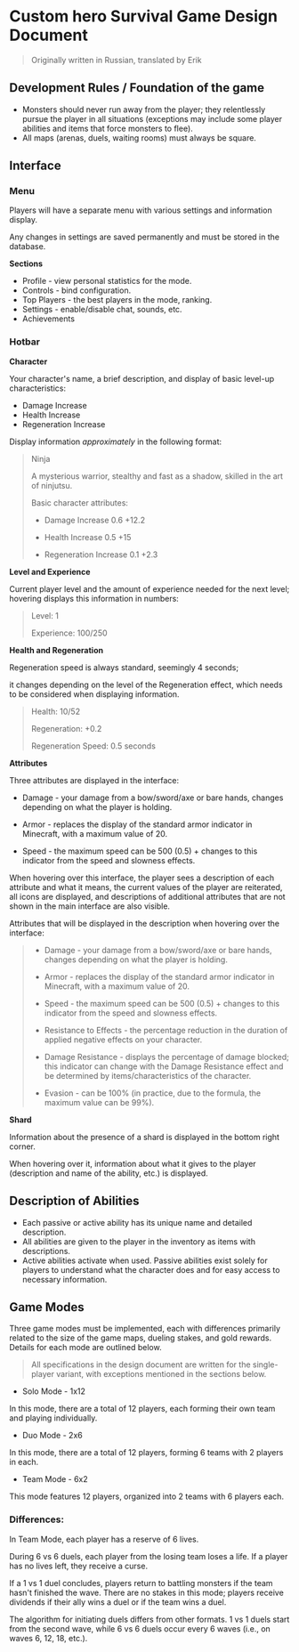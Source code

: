 # Custom hero Survival Game Design Document

> Originally written in Russian, translated by Erik

## Development Rules / Foundation of the game

- Monsters should never run away from the player; they relentlessly pursue the player in all situations (exceptions may include some player abilities and items that force monsters to flee).
- All maps (arenas, duels, waiting rooms) must always be square.

## Interface
### Menu
Players will have a separate menu with various settings and information display. 

Any changes in settings are saved permanently and must be stored in the database.

**Sections**
- Profile - view personal statistics for the mode.
- Controls - bind configuration.
- Top Players - the best players in the mode, ranking.
- Settings - enable/disable chat, sounds, etc.
- Achievements

### Hotbar
**Character**

Your character's name, a brief description, and display of basic level-up characteristics:
- Damage Increase
- Health Increase
- Regeneration Increase

Display information *approximately* in the following format:

>Ninja
>
>A mysterious warrior, stealthy and fast as a shadow, skilled in the art of ninjutsu.
>
>Basic character attributes:
>
> - Damage Increase 0.6 +12.2
>
> - Health Increase 0.5 +15
>
> - Regeneration Increase 0.1 +2.3

**Level and Experience**

Current player level and the amount of experience needed for the next level; hovering displays this information in numbers:

>Level: 1
>
>Experience: 100/250

**Health and Regeneration**

Regeneration speed is always standard, seemingly 4 seconds; 

it changes depending on the level of the Regeneration effect, which needs to be considered when displaying information.

>Health: 10/52
>
>Regeneration: +0.2
>
>Regeneration Speed: 0.5 seconds

**Attributes**

Three attributes are displayed in the interface:

- Damage - your damage from a bow/sword/axe or bare hands, changes depending on what the player is holding.

- Armor - replaces the display of the standard armor indicator in Minecraft, with a maximum value of 20.

- Speed - the maximum speed can be 500 (0.5) + changes to this indicator from the speed and slowness effects.

When hovering over this interface, the player sees a description of each attribute and what it means, the current values of the player are reiterated, all icons are displayed, and descriptions of additional attributes that are not shown in the main interface are also visible.

Attributes that will be displayed in the description when hovering over the interface:

>- Damage - your damage from a bow/sword/axe or bare hands, changes depending on what the player is holding.
>
>- Armor - replaces the display of the standard armor indicator in Minecraft, with a maximum value of 20.
>
>- Speed - the maximum speed can be 500 (0.5) + changes to this indicator from the speed and slowness effects.
>
>- Resistance to Effects - the percentage reduction in the duration of applied negative effects on your character.
>
>- Damage Resistance - displays the percentage of damage blocked; this indicator can change with the Damage Resistance effect and be determined by items/characteristics of the character.
>
>- Evasion - can be 100% (in practice, due to the formula, the maximum value can be 99%).

**Shard**

Information about the presence of a shard is displayed in the bottom right corner. 

When hovering over it, information about what it gives to the player (description and name of the ability, etc.) is displayed.

## Description of Abilities

- Each passive or active ability has its unique name and detailed description. 
- All abilities are given to the player in the inventory as items with descriptions. 
- Active abilities activate when used. Passive abilities exist solely for players to understand what the character does and for easy access to necessary information.

## Game Modes
Three game modes must be implemented, each with differences primarily related to the size of the game maps, dueling stakes, and gold rewards. Details for each mode are outlined below.

>All specifications in the design document are written for the single-player variant, with exceptions mentioned in the sections below.

- Solo Mode - 1x12

In this mode, there are a total of 12 players, each forming their own team and playing individually.

- Duo Mode - 2x6

In this mode, there are a total of 12 players, forming 6 teams with 2 players in each.

- Team Mode - 6x2

This mode features 12 players, organized into 2 teams with 6 players each.

### Differences:
In Team Mode, each player has a reserve of 6 lives.

During 6 vs 6 duels, each player from the losing team loses a life. If a player has no lives left, they receive a curse.

If a 1 vs 1 duel concludes, players return to battling monsters if the team hasn't finished the wave.
There are no stakes in this mode; players receive dividends if their ally wins a duel or if the team wins a duel.

The algorithm for initiating duels differs from other formats. 1 vs 1 duels start from the second wave, while 6 vs 6 duels occur every 6 waves (i.e., on waves 6, 12, 18, etc.).